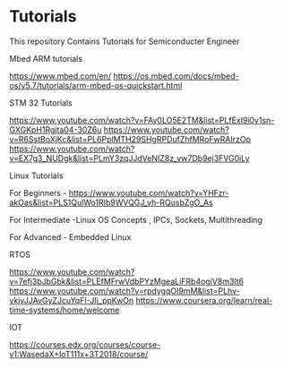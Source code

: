 # Tutorials
This repository Contains Tutorials for Semiconducter Engineer

Mbed ARM tutorials

https://www.mbed.com/en/
https://os.mbed.com/docs/mbed-os/v5.7/tutorials/arm-mbed-os-quickstart.html

STM 32 Tutorials

https://www.youtube.com/watch?v=FAv0LO5E2TM&list=PLfExI9i0v1sn-GXGKpH1Rgjta04-30Z6u
https://www.youtube.com/watch?v=R6SstBoXjKc&list=PL6PplMTH29SHgRPDufZhfMRoFwRAIrzOp
https://www.youtube.com/watch?v=EX7g3_NUDgk&list=PLmY3zqJJdVeNIZ8z_yw7Db9ej3FVG0iLy


Linux Tutorials

For Beginners -  https://www.youtube.com/watch?v=YHFzr-akOas&list=PLS1QulWo1RIb9WVQGJ_vh-RQusbZgO_As

For Intermediate -Linux OS Concepts , IPCs, Sockets, Multithreading

For Advanced   - Embedded Linux


RTOS

https://www.youtube.com/watch?v=7efj3bJbGbk&list=PLEfMFrwVdbPYzMgeaLiFRb4ogjV8m3lt6
https://www.youtube.com/watch?v=rpdygqOI9mM&list=PLhv-vkjvJJAvGyZJcuYqFI-JIi_ppKwOn
https://www.coursera.org/learn/real-time-systems/home/welcome

IOT

https://courses.edx.org/courses/course-v1:WasedaX+IoT111x+3T2018/course/
